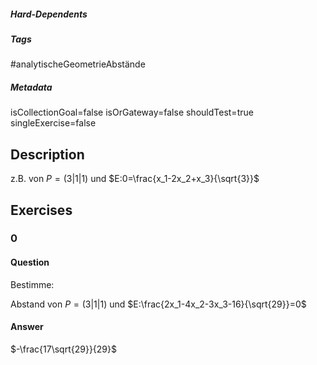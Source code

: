 ##### Hard-Dependents
##### Tags
#analytischeGeometrieAbstände
##### Metadata
isCollectionGoal=false
isOrGateway=false
shouldTest=true
singleExercise=false
## Description
z.B. von $P=(3|1|1)$ und $E:0=\frac{x_1-2x_2+x_3}{\sqrt{3}}$ 
## Exercises
### 0
#### Question
Bestimme:

Abstand von $P=(3|1|1)$ und $E:\frac{2x_1-4x_2-3x_3-16}{\sqrt{29}}=0$
#### Answer
$-\frac{17\sqrt{29}}{29}$
